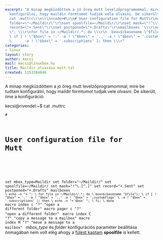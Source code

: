 ```yaml
---
excerpt: "A minap megküzdöttem a jó öreg mutt levelzőprogramommal, mire be tudtam
  konfigurálni, hogy maildir formtumot tudjak vele olvasni. De sikerült, íime a konfiguráció:\r\n\r\nkecsi@rivendel:~$
  cat .muttrc\r\n\r\n<code>#\r\n# User configuration file for Mutt\r\n#\r\nset mbox_type=Maildir\r\nset
  folder=\"~/Maildir/\"\r\nset spoolfile=~/Maildir/\r\nset mask=\"!^\\\\.[^.]\"\r\nset
  record=\"+.Sent\"\r\nset postponed=\"+.Drafts\"\r\nmailboxes `\\\r\necho -n \"+
  \"; \\\r\nfor file in ~/Maildir/.*; do \\\r\n  box=$(basename \"$file\"); \\\r\n
  \ if [ ! \"$box\" = '.' -a ! \"$box\" = '..' -a ! \"$box\" = '.customflags' \\\r\n
  \      -a ! \"$box\" = '.subscriptions' ]; then \\\r"
categories:
- linux
layout: story
author: kecsi
mail: kecsi@linuxbox.hu
title: Maildir olvasása mutt-tal
created: 1153304846
---
```

A minap megküzdöttem a jó öreg mutt levelzőprogramommal, mire be tudtam konfigurálni, hogy maildir formtumot tudjak vele olvasni. De sikerült, íime a konfiguráció:

kecsi@rivendel:~$ cat .muttrc

<code>#
# User configuration file for Mutt
#
set mbox_type=Maildir
set folder="~/Maildir/"
set spoolfile=~/Maildir/
set mask="!^\\.[^.]"
set record="+.Sent"
set postponed="+.Drafts"
mailboxes `\
echo -n "+ "; \
for file in ~/Maildir/.*; do \
  box=$(basename "$file"); \
  if [ ! "$box" = '.' -a ! "$box" = '..' -a ! "$box" = '.customflags' \
       -a ! "$box" = '.subscriptions' ]; then \
    echo -n "+'$box' "; \
  fi; \
done`
</code>
<code>macro index c "<change-folder>?<toggle-mailboxes>" "open a different folder"
macro pager c "<change-folder>?<toggle-mailboxes>" "open a different folder"
</code>
<code>macro index C "<copy-message>?<toggle-mailboxes>" "copy a message to a mailbox"
macro index M "<save-message>?<toggle-mailboxes>" "move a message to a mailbox"
</code>
<cite>mbox_type</cite> és <cite>folder</cite> konfigurációs paraméter beállítása önmagában nem volt elég ahogy a <a href="http://www.elho.net/mutt/maildir/">fülest kaptam</a> <strong>spoolfile</strong> is kellett.
